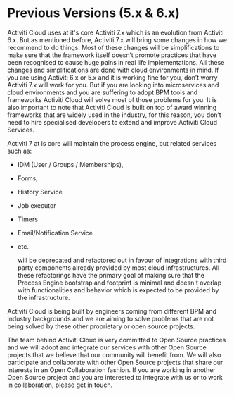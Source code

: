 # Previous Versions \(5.x & 6.x\)

Activiti Cloud uses at it's core Activiti 7.x which is an evolution from Activiti 6.x. But as mentioned before, Activiti 7.x will bring some changes in how we recommend to do things. Most of these changes will be simplifications to make sure that the framework itself doesn’t promote practices that have been recognised to cause huge pains in real life implementations. All these changes and simplifications are done with cloud environments in mind. If you are using Activiti 6.x or 5.x and it is working fine for you, don’t worry Activiti 7.x will work for you. But if you are looking into microservices and cloud environments and you are suffering to adopt BPM tools and frameworks Activiti Cloud will solve most of those problems for you. It is also important to note that Activiti Cloud is built on top of award winning frameworks that are widely used in the industry, for this reason, you don’t need to hire specialised developers to extend and improve Activiti Cloud Services.

Activiti 7 at is core will maintain the process engine, but related services such as:

* IDM \(User / Groups / Memberships\),
* Forms,
* History Service
* Job executor
* Timers
* Email/Notification Service
* etc.

  will be deprecated and refactored out in favour of integrations with third party components already provided by most cloud infrastructures. All these refactorings have the primary goal of making sure that the Process Engine bootstrap and footprint is minimal and doesn't overlap with functionalities and behavior which is expected to be provided by the infrastructure.

Activiti Cloud is being built by engineers coming from different BPM and industry backgrounds and we are aiming to solve problems that are not being solved by these other proprietary or open source projects.

The team behind Activiti Cloud is very committed to Open Source practices and we will adopt and integrate our services with other Open Source projects that we believe that our community will benefit from. We will also participate and collaborate with other Open Source projects that share our interests in an Open Collaboration fashion. If you are working in another Open Source project and you are interested to integrate with us or to work in collaboration, please get in touch.

